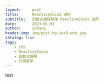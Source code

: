 ```yaml
---
layout:     post
title:      ReactiveCocoa 进阶
subtitle:   函数式编程框架 ReactiveCocoa 进阶
date:       2023-01-01
author:     yuhang
header-img: img/post-bg-ios9-web.jpg
catalog: true
tags:
    - iOS
    - ReactiveCocoa
    - 函数式编程
    - 开源框架
---
```


test
